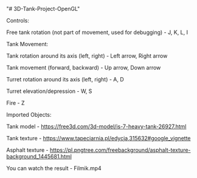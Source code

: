 "# 3D-Tank-Project-OpenGL" 

Controls:

Free tank rotation (not part of movement, used for debugging) - J, K, L, I



Tank Movement:

Tank rotation around its axis (left, right) - Left arrow, Right arrow

Tank movement (forward, backward) - Up arrow, Down arrow

Turret rotation around its axis (left, right) - A, D

Turret elevation/depression - W, S

Fire - Z



Imported Objects:

Tank model  - https://free3d.com/3d-model/is-7-heavy-tank-26927.html

Tank texture  - https://www.tapeciarnia.pl/edycja,315632#google_vignette

Asphalt texture - https://pl.pngtree.com/freebackground/asphalt-texture-background_1445681.html


You can watch the result - Filmik.mp4
